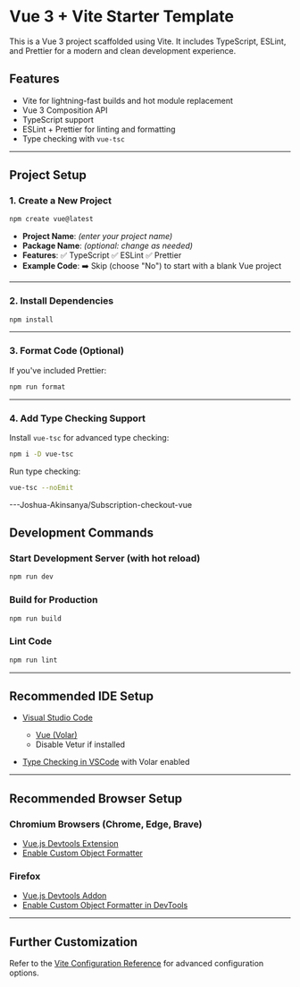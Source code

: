 # Vue 3 + Vite Starter Template

This is a Vue 3 project scaffolded using Vite. It includes TypeScript, ESLint, and Prettier for a modern and clean development experience.

## Features

- Vite for lightning-fast builds and hot module replacement
- Vue 3 Composition API
- TypeScript support
- ESLint + Prettier for linting and formatting
- Type checking with `vue-tsc`

---

## Project Setup

### 1. Create a New Project

```bash
npm create vue@latest
```

- **Project Name**: _(enter your project name)_
- **Package Name**: _(optional: change as needed)_
- **Features**:
  ✅ TypeScript
  ✅ ESLint
  ✅ Prettier
- **Example Code**:
  ➡️ Skip (choose "No") to start with a blank Vue project

---

### 2. Install Dependencies

```bash
npm install
```

---

### 3. Format Code (Optional)

If you've included Prettier:

```bash
npm run format
```

---

### 4. Add Type Checking Support

Install `vue-tsc` for advanced type checking:

```bash
npm i -D vue-tsc
```

Run type checking:

```bash
vue-tsc --noEmit
```

---Joshua-Akinsanya/Subscription-checkout-vue

## Development Commands

### Start Development Server (with hot reload)

```bash
npm run dev
```

### Build for Production

```bash
npm run build
```

### Lint Code

```bash
npm run lint
```

---

## Recommended IDE Setup

- [Visual Studio Code](https://code.visualstudio.com/)
  - [Vue (Volar)](https://marketplace.visualstudio.com/items?itemName=Vue.volar)
  - Disable Vetur if installed

- [Type Checking in VSCode](https://vuejs.org/guide/typescript/overview.html) with Volar enabled

---

## Recommended Browser Setup

### Chromium Browsers (Chrome, Edge, Brave)

- [Vue.js Devtools Extension](https://chromewebstore.google.com/detail/vuejs-devtools/nhdogjmejiglipccpnnnanhbledajbpd)
- [Enable Custom Object Formatter](http://bit.ly/object-formatters)

### Firefox

- [Vue.js Devtools Addon](https://addons.mozilla.org/en-US/firefox/addon/vue-js-devtools/)
- [Enable Custom Object Formatter in DevTools](https://fxdx.dev/firefox-devtools-custom-object-formatters/)

---

## Further Customization

Refer to the [Vite Configuration Reference](https://vite.dev/config/) for advanced configuration options.

